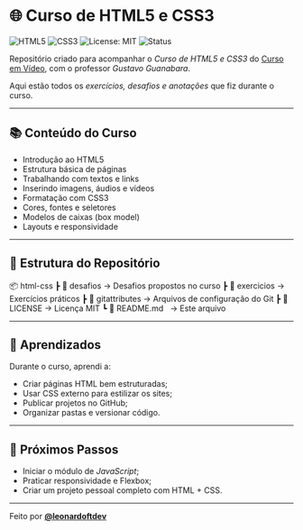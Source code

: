 
# 🌐 Curso de HTML5 e CSS3

![HTML5](https://img.shields.io/badge/HTML5-E34F26?style=for-the-badge&logo=html5&logoColor=white)
![CSS3](https://img.shields.io/badge/CSS3-1572B6?style=for-the-badge&logo=css3&logoColor=white)
![License: MIT](https://img.shields.io/badge/License-MIT-green?style=for-the-badge)
![Status](https://img.shields.io/badge/status-em%20desenvolvimento-yellow?style=for-the-badge)

Repositório criado para acompanhar o *Curso de HTML5 e CSS3* do [Curso em Vídeo](https://www.cursoemvideo.com/), com o professor *Gustavo Guanabara*.

Aqui estão todos os *exercícios, desafios e anotações* que fiz durante o curso.

---

## 📚 Conteúdo do Curso
- Introdução ao HTML5
- Estrutura básica de páginas
- Trabalhando com textos e links
- Inserindo imagens, áudios e vídeos
- Formatação com CSS3
- Cores, fontes e seletores
- Modelos de caixas (box model)
- Layouts e responsividade

---

## 📁 Estrutura do Repositório

📦 html-css
┣ 📂 desafios        → Desafios propostos no curso
┣ 📂 exercicios      → Exercícios práticos
┣ 📂 gitattributes   → Arquivos de configuração do Git
┣ 📜 LICENSE         → Licença MIT
┗ 📜 README.md       → Este arquivo

---

## 🚀 Aprendizados
Durante o curso, aprendi a:
- Criar páginas HTML bem estruturadas;
- Usar CSS externo para estilizar os sites;
- Publicar projetos no GitHub;
- Organizar pastas e versionar código.

---

## 🧠 Próximos Passos
- Iniciar o módulo de *JavaScript*;
- Praticar responsividade e Flexbox;
- Criar um projeto pessoal completo com HTML + CSS.

---

Feito por **[@leonardoftdev](https://github.com/leonardoftdev)** 
